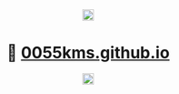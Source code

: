 <div align="center">

  <img src="https://img.shields.io/badge/%20-FFFFFF?style=flat-square" height="20"/>

  <h1>
    🔗 <a href="https://0055kms.github.io/">0055kms.github.io</a>
  </h1>

  <img src="https://img.shields.io/badge/%20-FFFFFF?style=flat-square" height="20"/>

</div>
